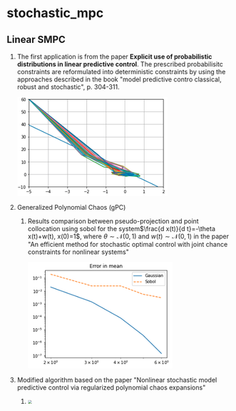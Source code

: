 # stochastic_mpc

## Linear SMPC

1. The first application is from the paper **Explicit use of probabilistic distributions in linear predictive control**. The prescribed probabilisitc constraints are reformulated into deterministic constraints by using the approaches described in the book "model predictive contro classical, robust and stochastic", p. 304-311.

   ![](./fig/linear_SMPC.png)

2. Generalized Polynomial Chaos (gPC)

   1. Results comparison between pseudo-projection and point collocation using sobol for the system$\frac{d x(t)}{d t}=-\theta x(t)+w(t), x(0)=1$, where $\theta \sim \mathcal{N}(0,1)$ and $w(t) \sim \mathcal{N}(0,1)$ in the paper  "An efficient method for stochastic optimal control with joint chance constraints for nonlinear systems"

      ![](./fig/gPC_compare.png)


3. Modified algorithm based on the paper "Nonlinear stochastic model predictive control via regularized polynomial chaos expansions"
   1. <img src="/Users/zhengangzhong/Dropbox/code/py/MPC/stochastic_mpc/fig/Nonlinear_stochastic_model_predictive_control_via_regularized_polynomial_chaos_expansions.png" style="zoom:50%;" />
